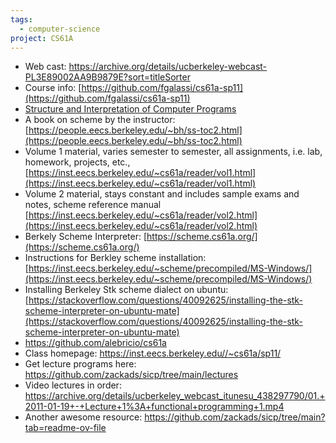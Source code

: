 ```yaml
---
tags:
  - computer-science
project: CS61A
---
```

- Web cast: https://archive.org/details/ucberkeley-webcast-PL3E89002AA9B9879E?sort=titleSorter
- Course info: [https://github.com/fgalassi/cs61a-sp11](https://github.com/fgalassi/cs61a-sp11)
- [Structure and Interpretation of Computer Programs](https://mitp-content-server.mit.edu/books/content/sectbyfn/books_pres_0/6515/sicp.zip/full-text/book/book-Z-H-2.html)
- A book on scheme by the instructor: [https://people.eecs.berkeley.edu/~bh/ss-toc2.html](https://people.eecs.berkeley.edu/~bh/ss-toc2.html)
- Volume 1 material, varies semester to semester, all assignments, i.e. lab, homework, projects, etc., [https://inst.eecs.berkeley.edu/~cs61a/reader/vol1.html](https://inst.eecs.berkeley.edu/~cs61a/reader/vol1.html)
- Volume 2 material, stays constant and includes sample exams and notes, scheme reference manual  [https://inst.eecs.berkeley.edu/~cs61a/reader/vol2.html](https://inst.eecs.berkeley.edu/~cs61a/reader/vol2.html)
- Berkely Scheme Interpreter: [https://scheme.cs61a.org/](https://scheme.cs61a.org/)
- Instructions for Berkley scheme installation: [https://inst.eecs.berkeley.edu/~scheme/precompiled/MS-Windows/](https://inst.eecs.berkeley.edu/~scheme/precompiled/MS-Windows/)
- Installing Berkeley Stk scheme dialect on ubuntu: [https://stackoverflow.com/questions/40092625/installing-the-stk-scheme-interpreter-on-ubuntu-mate](https://stackoverflow.com/questions/40092625/installing-the-stk-scheme-interpreter-on-ubuntu-mate)
- https://github.com/alebricio/cs61a
- Class homepage: https://inst.eecs.berkeley.edu//~cs61a/sp11/
- Get lecture programs here: https://github.com/zackads/sicp/tree/main/lectures
- Video lectures in order: https://archive.org/details/ucberkeley_webcast_itunesu_438297790/01.+2011-01-19+-+Lecture+1%3A+functional+programming+1.mp4
- Another awesome resource: https://github.com/zackads/sicp/tree/main?tab=readme-ov-file